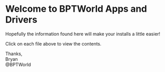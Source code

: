 # Welcome to BPTWorld Apps and Drivers

Hopefully the information found here will make your installs a little easier!

Click on each file above to view the contents.

Thanks,<br>
Bryan<br>
@BPTWorld
